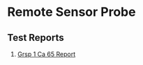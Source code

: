 # Remote Sensor Probe
## Test Reports
1. [Grsp 1 Ca 65 Report](/uploads/grsp-1-ca-65-report.pdf "Grsp 1 Ca 65 Report")